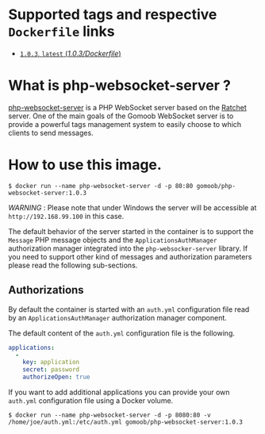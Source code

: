 # Supported tags and respective `Dockerfile` links

-	[`1.0.3`, `latest` (*1.0.3/Dockerfile*)](https://github.com/gomoob/php-websocket-server-docker/blob/master/1.0.3/Dockerfile)

# What is php-websocket-server ?

[php-websocket-server](https://github.com/gomoob/php-websocket-server "php-websocket-server") is a PHP WebSocket server 
based on the [Ratchet](http://socketo.me "Ratchet") server. One of the main goals of the Gomoob WebSocket server is 
to provide a powerful tags management system to easily choose to which clients to send messages.

# How to use this image.

```console
$ docker run --name php-websocket-server -d -p 80:80 gomoob/php-websocket-server:1.0.3
```

*WARNING* : Please note that under Windows the server will be accessible at `http://192.168.99.100` in 
this case.

The default behavior of the server started in the container is to support the `Message` PHP message objects and the `ApplicationsAuthManager` authorization manager integrated into the `php-websocker-server` library. If you
need to support other kind of messages and authorization parameters please read the following sub-sections.

## Authorizations

By default the container is started with an `auth.yml` configuration file read by an `ApplicationsAuthManager`
authorization manager component.

The default content of the `auth.yml` configuration file is the following.

```yaml
applications:
  -
    key: application
    secret: password
    authorizeOpen: true
```

If you want to add additional applications you can provide your own `auth.yml` configuration file using a Docker 
volume.

```console
$ docker run --name php-websocket-server -d -p 8080:80 -v /home/joe/auth.yml:/etc/auth.yml gomoob/php-websocket-server:1.0.3
```
